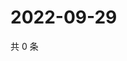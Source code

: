 # 2022-09-29

共 0 条

<!-- BEGIN WEIBO -->
<!-- 最后更新时间 Thu Sep 29 2022 18:21:33 GMT+0800 (China Standard Time) -->

<!-- END WEIBO -->
